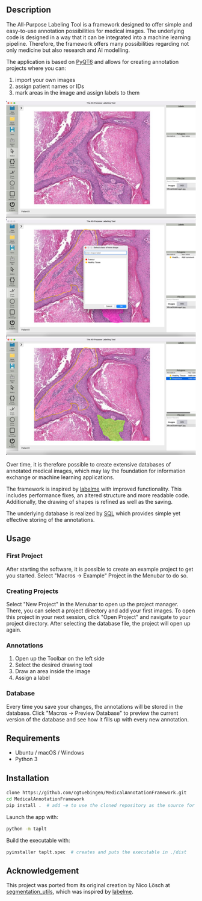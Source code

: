 ## Description
The All-Purpose Labeling Tool is a framework designed to offer simple and easy-to-use annotation possibilities for medical images. 
The underlying code is designed in a way that it can be integrated into a machine learning pipeline. 
Therefore, the framework offers many possibilities regarding not only medicine but also research and AI modelling.

The application is based on
[PyQT6](https://doc.qt.io/qtforpython/ "PyQT documentation") 
and allows for creating annotation projects where you can:

1. import your own images
2. assign patient names or IDs
3. mark areas in the image and assign labels to them

<img alt="Demo 2" src="taplt/macros/examples/demo/Demo2.png" title="Demo 2" width="650"/>
<img alt="Demo 3" src="taplt/macros/examples/demo/Demo3.png" title="Demo 3" width="650"/>
<img alt="Demo 4" src="taplt/macros/examples/demo/Demo4.png" title="Demo 4" width="650"/>



Over time, it is therefore possible to create extensive databases of annotated medical images, 
which may lay the foundation for information exchange or machine learning applications.

The framework is inspired by 
   [labelme](https://github.com/wkentaro/labelme "Labelme Github") with improved functionality.
This includes performance fixes, an altered structure and more readable code. Additionally, the drawing of shapes
is refined as well as the saving.

The underlying database is realized by [SQL](https://www.sqlite.org/index.html) which provides simple yet effective storing of the annotations.

## Usage
### First Project
After starting the software, it is possible to create an example project to get you started. 
Select "Macros -> Example" Project in the Menubar to do so.

### Creating Projects
Select "New Project" in the Menubar to open up the project manager. 
There, you can select a project directory and add your first images.
To open this project in your next session, click "Open Project" and navigate to your project directory. 
After selecting the database file, the project will open up again.

### Annotations
1. Open up the Toolbar on the left side
2. Select the desired drawing tool
3. Draw an area inside the image
4. Assign a label

### Database
Every time you save your changes, the annotations will be stored in the database. 
Click "Macros -> Preview Database" to preview the current version of the database and see how it fills up with every new annotation.

## Requirements
- Ubuntu / macOS / Windows
- Python 3

## Installation

```bash
clone https://github.com/cgtuebingen/MedicalAnnotationFramework.git
cd MedicalAnnotationFramework
pip install .  # add -e to use the cloned repository as the source for the package
```

Launch the app with:
```bash
python -m taplt
```

Build the executable with:
```bash
pyinstaller taplt.spec  # creates and puts the executable in ./dist
```

## Acknowledgement
This project was ported from its original creation by Nico Lösch at [segmentation_utils](https://github.com/nicoloesch/segmentation_utils), which was inspired by [labelme](https://github.com/wkentaro/labelme "Labelme Github").
